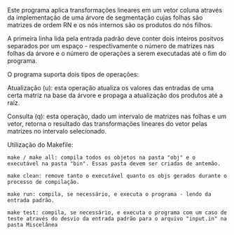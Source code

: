

Este programa aplica transformações lineares em um vetor coluna através da implementação de uma árvore de segmentação cujas folhas são matrizes de ordem RN e os nós internos são os produtos do nós filhos.

A primeira linha lida pela entrada padrão deve conter dois inteiros positvos separados por um espaço - respectivamente o número de matrizes nas folhas da árvore e o número de operações a serem executadas até o fim do programa.

O programa suporta dois tipos de operações:

  Atualização (u): esta operação atualiza  os valores das entradas de uma certa matriz na base da árvore e propaga a atualização dos produtos até a raíz.

  Consulta (q): esta operação, dado um intervalo de matrizes nas folhas e um vetor, retorna o resultado das transformações lineares do vetor pelas matrizes no intervalo selecionado.

Utilização do Makefile:

    make / make all: compila todos os objetos na pasta "obj" e o executável na pasta "bin". Essas pasta devem ser criadas de antemão.

    make clean: remove tanto o executável quanto os objs gerados durante o processo de compilação.

    make run: compila, se necessário, e executa o programa - lendo da entrada padrão.

    make test: compila, se necessário, e executa o programa com um caso de teste através do desvio da entrada padrão para o arquivo "input.in" na pasta Miscelânea

 
